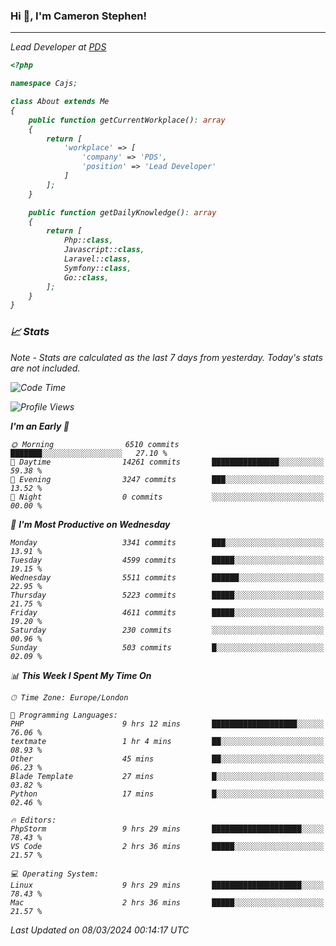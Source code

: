 ### Hi 👋, I'm Cameron Stephen!
<hr>
<p><em>Lead Developer at <a href="https://prindatasolutions.co.uk">PDS</a></p>


```php
<?php

namespace Cajs;

class About extends Me
{
    public function getCurrentWorkplace(): array
    {
        return [
            'workplace' => [
                'company' => 'PDS',
                'position' => 'Lead Developer'
            ]
        ];
    }

    public function getDailyKnowledge(): array
    {
        return [
            Php::class,
            Javascript::class,
            Laravel::class,
            Symfony::class,
            Go::class,
        ];
    }
}
```

### 📈 Stats
<p><em>Note - Stats are calculated as the last 7 days from yesterday. Today's stats are not included.</em></p>


<!--START_SECTION:waka-->
![Code Time](http://img.shields.io/badge/Code%20Time-3%2C718%20hrs%2039%20mins-blue)

![Profile Views](http://img.shields.io/badge/Profile%20Views-0-blue)

**I'm an Early 🐤** 

```text
🌞 Morning                6510 commits        ███████░░░░░░░░░░░░░░░░░░   27.10 % 
🌆 Daytime                14261 commits       ███████████████░░░░░░░░░░   59.38 % 
🌃 Evening                3247 commits        ███░░░░░░░░░░░░░░░░░░░░░░   13.52 % 
🌙 Night                  0 commits           ░░░░░░░░░░░░░░░░░░░░░░░░░   00.00 % 
```
📅 **I'm Most Productive on Wednesday** 

```text
Monday                   3341 commits        ███░░░░░░░░░░░░░░░░░░░░░░   13.91 % 
Tuesday                  4599 commits        █████░░░░░░░░░░░░░░░░░░░░   19.15 % 
Wednesday                5511 commits        ██████░░░░░░░░░░░░░░░░░░░   22.95 % 
Thursday                 5223 commits        █████░░░░░░░░░░░░░░░░░░░░   21.75 % 
Friday                   4611 commits        █████░░░░░░░░░░░░░░░░░░░░   19.20 % 
Saturday                 230 commits         ░░░░░░░░░░░░░░░░░░░░░░░░░   00.96 % 
Sunday                   503 commits         █░░░░░░░░░░░░░░░░░░░░░░░░   02.09 % 
```


📊 **This Week I Spent My Time On** 

```text
🕑︎ Time Zone: Europe/London

💬 Programming Languages: 
PHP                      9 hrs 12 mins       ███████████████████░░░░░░   76.06 % 
textmate                 1 hr 4 mins         ██░░░░░░░░░░░░░░░░░░░░░░░   08.93 % 
Other                    45 mins             ██░░░░░░░░░░░░░░░░░░░░░░░   06.23 % 
Blade Template           27 mins             █░░░░░░░░░░░░░░░░░░░░░░░░   03.82 % 
Python                   17 mins             █░░░░░░░░░░░░░░░░░░░░░░░░   02.46 % 

🔥 Editors: 
PhpStorm                 9 hrs 29 mins       ████████████████████░░░░░   78.43 % 
VS Code                  2 hrs 36 mins       █████░░░░░░░░░░░░░░░░░░░░   21.57 % 

💻 Operating System: 
Linux                    9 hrs 29 mins       ████████████████████░░░░░   78.43 % 
Mac                      2 hrs 36 mins       █████░░░░░░░░░░░░░░░░░░░░   21.57 % 
```


 Last Updated on 08/03/2024 00:14:17 UTC
<!--END_SECTION:waka-->
